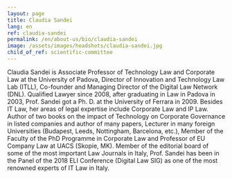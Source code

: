 ```yaml
---
layout: page
title: Claudia Sandei
lang: en
ref: claudia-sandei
permalink: /en/about-us/bio/claudia-sandei
image: /assets/images/headshots/claudia-sandei.jpg
child_of_ref: scientific-committee
---
```


Claudia Sandei is Associate Professor of Technology Law and Corporate Law at
the University of Padova, Director of Innovation and Technology Law Lab (ITLL),
Co-founder and Managing Director of the Digital Law Network (DNL). Qualified
Lawyer since 2008, after graduating in Law in Padova in 2003, Prof. Sandei got a
Ph. D. at the University of Ferrara in 2009. Besides IT Law, her areas of legal
expertise include Corporate Law and IP Law. Author of two books on the impact of
Technology on Corporate Governance in listed companies and author of many
papers, Lecturer in many foreign Universities (Budapest, Leeds, Nottingham,
Barcelona, etc.), Member of the Faculty of the PhD Programme in Corporate Law
and Professor of EU Company Law at UACS (Skopie, MK). Member of the editorial
board of some of the most important Law Journals in Italy, Prof. Sandei has been in
the Panel of the 2018 ELI Conference (Digital Law SIG) as one of the most
renowned experts of IT Law in Italy.
